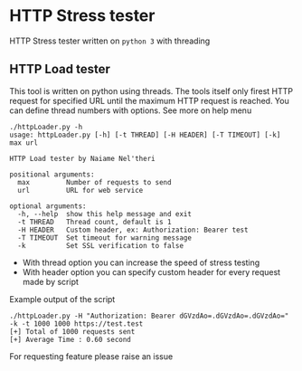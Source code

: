 # HTTP Stress tester
HTTP Stress tester written on `python 3` with threading

## HTTP Load tester
This tool is written on python using threads. The tools itself only firest HTTP request for specified URL until the maximum HTTP request is reached. You can define thread numbers with options.
See more on help menu
```
./httpLoader.py -h
usage: httpLoader.py [-h] [-t THREAD] [-H HEADER] [-T TIMEOUT] [-k] max url

HTTP Load tester by Naiame Nel'theri

positional arguments:
  max         Number of requests to send
  url         URL for web service

optional arguments:
  -h, --help  show this help message and exit
  -t THREAD   Thread count, default is 1
  -H HEADER   Custom header, ex: Authorization: Bearer test
  -T TIMEOUT  Set timeout for warning message
  -k          Set SSL verification to false

```
- With thread option you can increase the speed of stress testing
- With header option you can specify custom header for every request made by script

Example output of the script
```
./httpLoader.py -H "Authorization: Bearer dGVzdAo=.dGVzdAo=.dGVzdAo=" -k -t 1000 1000 https://test.test
[+] Total of 1000 requests sent
[+] Average Time : 0.60 second

```

For requesting feature please raise an issue
